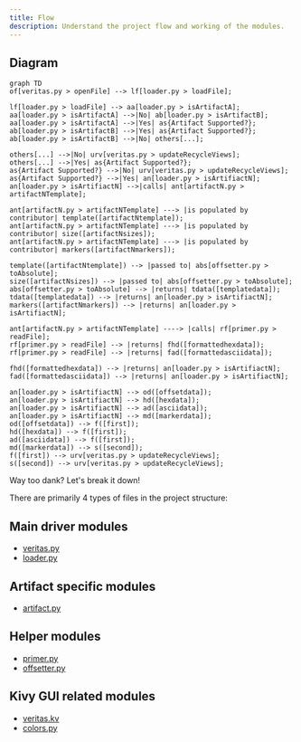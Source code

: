 ```yaml
---
title: Flow
description: Understand the project flow and working of the modules.
---
```


## Diagram

``` mermaid
graph TD
of[veritas.py > openFile] --> lf[loader.py > loadFile];

lf[loader.py > loadFile] --> aa[loader.py > isArtifactA];
aa[loader.py > isArtifactA] -->|No| ab[loader.py > isArtifactB];
aa[loader.py > isArtifactA] -->|Yes| as{Artifact Supported?};
ab[loader.py > isArtifactB] -->|Yes| as{Artifact Supported?};
ab[loader.py > isArtifactB] -->|No| others[...];

others[...] -->|No| urv[veritas.py > updateRecycleViews];
others[...] -->|Yes| as{Artifact Supported?};
as{Artifact Supported?} -->|No| urv[veritas.py > updateRecycleViews];
as{Artifact Supported?} -->|Yes| an[loader.py > isArtifiactN];
an[loader.py > isArtifiactN] -->|calls| ant[artifactN.py > artifactNTemplate];

ant[artifactN.py > artifactNTemplate] ---> |is populated by contributor| template([artifactNtemplate]);
ant[artifactN.py > artifactNTemplate] ---> |is populated by contributor| size([artifactNsizes]);
ant[artifactN.py > artifactNTemplate] ---> |is populated by contributor| markers([artifactNmarkers]);

template([artifactNtemplate]) --> |passed to| abs[offsetter.py > toAbsolute];
size([artifactNsizes]) --> |passed to| abs[offsetter.py > toAbsolute];
abs[offsetter.py > toAbsolute] --> |returns| tdata([templatedata]);
tdata([templatedata]) --> |returns| an[loader.py > isArtifiactN];
markers([artifactNmarkers]) --> |returns| an[loader.py > isArtifiactN];

ant[artifactN.py > artifactNTemplate] ----> |calls| rf[primer.py > readFile];
rf[primer.py > readFile] --> |returns| fhd([formattedhexdata]);
rf[primer.py > readFile] --> |returns| fad([formattedasciidata]);

fhd([formattedhexdata]) --> |returns| an[loader.py > isArtifiactN];
fad([formattedasciidata]) --> |returns| an[loader.py > isArtifiactN];

an[loader.py > isArtifiactN] --> od([offsetdata]);
an[loader.py > isArtifiactN] --> hd([hexdata]);
an[loader.py > isArtifiactN] --> ad([asciidata]);
an[loader.py > isArtifiactN] --> md([markerdata]);
od([offsetdata]) --> f([first]);
hd([hexdata]) --> f([first]);
ad([asciidata]) --> f([first]);
md([markerdata]) --> s([second]);
f([first]) --> urv[veritas.py > updateRecycleViews];
s([second]) --> urv[veritas.py > updateRecycleViews];
```

Way too dank? Let's break it down!

There are primarily 4 types of files in the project structure:

## Main driver modules

* [veritas.py](./MainDriverModules/veritas.py.md)
* [loader.py](./MainDriverModules/loader.py.md)

## Artifact specific modules

* [artifact.py](./ArtifactSpecificModules/artifact.py.md)

## Helper modules

* [primer.py](./HelperModules/primer.py.md)
* [offsetter.py](./HelperModules/offsetter.py.md)

## Kivy GUI related modules

* [veritas.kv](./KivyGUIRelatedModules/veritas.kv.md)
* [colors.py](./KivyGUIRelatedModules/colors.py.md)